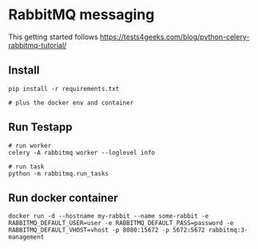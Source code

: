 # RabbitMQ messaging

This getting started follows
https://tests4geeks.com/blog/python-celery-rabbitmq-tutorial/

## Install

```
pip install -r requirements.txt

# plus the docker env and container
```

## Run Testapp

```
# run worker
celery -A rabbitmq worker --loglevel info

# run task
python -m rabbitmq.run_tasks
```

## Run docker container

```
docker run -d --hostname my-rabbit --name some-rabbit -e RABBITMQ_DEFAULT_USER=user -e RABBITMQ_DEFAULT_PASS=password -e RABBITMQ_DEFAULT_VHOST=vhost -p 8080:15672 -p 5672:5672 rabbitmq:3-management
```
